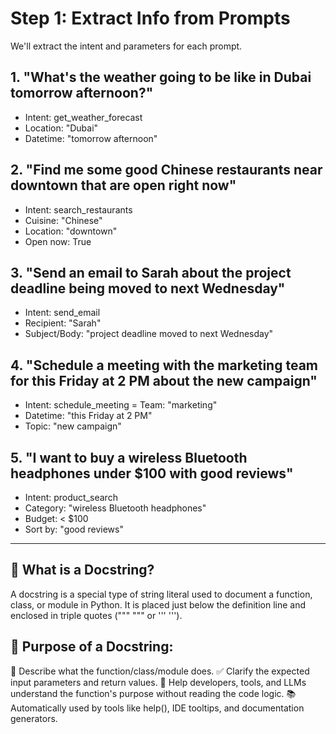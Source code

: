 # Step 1: Extract Info from Prompts 

We'll extract the intent and parameters for each prompt.

## 1. "What's the weather going to be like in Dubai tomorrow afternoon?"
- Intent: get_weather_forecast
- Location: "Dubai"
- Datetime: "tomorrow afternoon"

## 2. "Find me some good Chinese restaurants near downtown that are open right now"
- Intent: search_restaurants
- Cuisine: "Chinese"
- Location: "downtown"
- Open now: True

## 3. "Send an email to Sarah about the project deadline being moved to next Wednesday"
- Intent: send_email
- Recipient: "Sarah"
- Subject/Body: "project deadline moved to next Wednesday"

## 4. "Schedule a meeting with the marketing team for this Friday at 2 PM about the new campaign"
- Intent: schedule_meeting
= Team: "marketing"
- Datetime: "this Friday at 2 PM"
- Topic: "new campaign"

## 5. "I want to buy a wireless Bluetooth headphones under $100 with good reviews"
- Intent: product_search
- Category: "wireless Bluetooth headphones"
- Budget: < $100
- Sort by: "good reviews"

---

## 📘 What is a Docstring?
A docstring is a special type of string literal used to document a function, class, or module in Python. It is placed just below the definition line and enclosed in triple quotes (""" """ or ''' ''').

## 🧠 Purpose of a Docstring:
📄 Describe what the function/class/module does.
✅ Clarify the expected input parameters and return values.
🧪 Help developers, tools, and LLMs understand the function's purpose without reading the code logic.
📚 Automatically used by tools like help(), IDE tooltips, and documentation generators.


